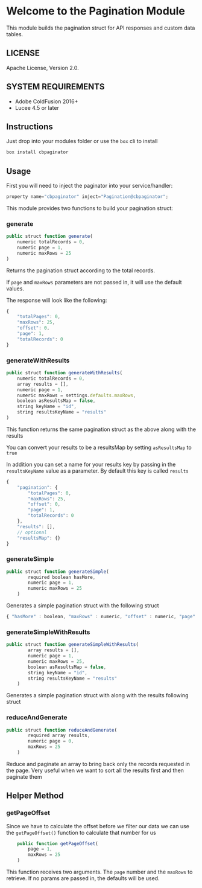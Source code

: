 # Welcome to the Pagination Module

This module builds the pagination struct for API responses and custom data tables.

## LICENSE

Apache License, Version 2.0.


## SYSTEM REQUIREMENTS

- Adobe ColdFusion 2016+
- Lucee 4.5 or later

## Instructions

Just drop into your modules folder or use the `box` cli to install

```bash
box install cbpaginator
```


## Usage

First you will need to inject the paginator into your service/handler:

```js
property name="cbpaginator" inject="Pagination@cbpaginator";
```

This module provides two functions to build your pagination struct:

### generate

```js
public struct function generate(
    numeric totalRecords = 0,
    numeric page = 1,
    numeric maxRows = 25
)
```

Returns the pagination struct according to the total records.

If `page` and `maxRows` parameters are not passed in, it will use the default values.

The response will look like the following:

```js
{
    "totalPages": 0,
    "maxRows": 25,
    "offset": 0,
    "page": 1,
    "totalRecords": 0
}
```

### generateWithResults

```js
public struct function generateWithResults(
    numeric totalRecords = 0,
    array results = [],
    numeric page = 1,
    numeric maxRows = settings.defaults.maxRows,
    boolean asResultsMap = false,
    string keyName = "id",
    string resultsKeyName = "results"
)
```

This function returns the same pagination struct as the above along with the results

You can convert your results to be a resultsMap by setting `asResultsMap` to `true`

In addition you can set a name for your results key by passing in the `resultsKeyName` value as a parameter. By default this key is called `results`

```js
{
    "pagination": {
        "totalPages": 0,
        "maxRows": 25,
        "offset": 0,
        "page": 1,
        "totalRecords": 0
    },
    "results": [],
    // optional
    "resultsMap": {}
}
```

### generateSimple

```js
public struct function generateSimple(
        required boolean hasMore,
        numeric page = 1,
        numeric maxRows = 25
    )
```

Generates a simple pagination struct with the following struct

```js
{ "hasMore" : boolean, "maxRows" : numeric, "offset" : numeric, "page" : numeric }
```

### generateSimpleWithResults

```js
public struct function generateSimpleWithResults(
        array results = [],
        numeric page = 1,
        numeric maxRows = 25,
        boolean asResultsMap = false,
        string keyName = "id",
        string resultsKeyName = "results"
    )
```

Generates a simple pagination struct with along with the results following struct

### reduceAndGenerate

```js
public struct function reduceAndGenerate( 
        required array results, 
        numeric page = 0, 
        maxRows = 25 
    )
```

Reduce and paginate an array to bring back only the records requested in the page. Very useful when we want to sort all the results first and then paginate them


## Helper Method

### getPageOffset

Since we have to calculate the offset before we filter our data we can use the `getPageOffset()` function to calculate that number for us

```js
	public function getPageOffset( 
        page = 1,
        maxRows = 25 
    )
```

This function receives two arguments. The `page` number and the `maxRows` to retrieve. If no params are passed in, the defaults will be used.


